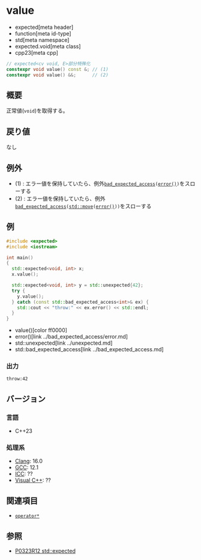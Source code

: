 # value
* expected[meta header]
* function[meta id-type]
* std[meta namespace]
* expected.void[meta class]
* cpp23[meta cpp]

```cpp
// expected<cv void, E>部分特殊化
constexpr void value() const &; // (1)
constexpr void value() &&;      // (2)
```

## 概要
正常値(`void`)を取得する。


## 戻り値
なし


## 例外
- (1) : エラー値を保持していたら、例外[`bad_expected_access`](../bad_expected_access.md)`(`[`error()`](error.md)`)`をスローする
- (2) : エラー値を保持していたら、例外[`bad_expected_access`](../bad_expected_access.md)`(`[`std::move`](/reference/utility/move.md)`(`[`error()`](error.md)`))`をスローする


## 例
```cpp example
#include <expected>
#include <iostream>

int main()
{
  std::expected<void, int> x;
  x.value();

  std::expected<void, int> y = std::unexpected{42};
  try {
    y.value();
  } catch (const std::bad_expected_access<int>& ex) {
    std::cout << "throw:" << ex.error() << std::endl;
  }
}
```
* value()[color ff0000]
* error()[link ../bad_expected_access/error.md]
* std::unexpected[link ../unexpected.md]
* std::bad_expected_access[link ../bad_expected_access.md]

### 出力
```
throw:42
```


## バージョン
### 言語
- C++23

### 処理系
- [Clang](/implementation.md#clang): 16.0
- [GCC](/implementation.md#gcc): 12.1
- [ICC](/implementation.md#icc): ??
- [Visual C++](/implementation.md#visual_cpp): ??


## 関連項目
- [`operator*`](op_deref.md)


## 参照
- [P0323R12 std::expected](https://www.open-std.org/jtc1/sc22/wg21/docs/papers/2022/p0323r12.html)

